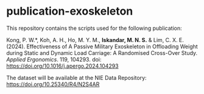# publication-exoskeleton
This repository contains the scripts used for the following publication: 

Kong, P. W.*, Koh, A. H., Ho, M. Y. M., **Iskandar, M. N. S.** & Lim, C. X. E. (2024). Effectiveness of A Passive Military Exoskeleton in Offloading Weight during Static and Dynamic Load Carriage: A Randomised Cross-Over Study. *Applied Ergonomics*. 119, 104293. doi: https://doi.org/10.1016/j.apergo.2024.104293

The dataset will be available at the NIE Data Repository: https://doi.org/10.25340/R4/N2S4AR
